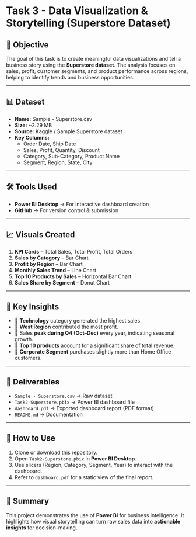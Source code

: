 # Task 3 - Data Visualization & Storytelling (Superstore Dataset)

## 🎯 Objective
The goal of this task is to create meaningful data visualizations and tell a business story using the **Superstore dataset**. The analysis focuses on sales, profit, customer segments, and product performance across regions, helping to identify trends and business opportunities.

---

## 📊 Dataset
- **Name:** Sample - Superstore.csv  
- **Size:** ~2.29 MB  
- **Source:** Kaggle / Sample Superstore dataset  
- **Key Columns:**
  - Order Date, Ship Date  
  - Sales, Profit, Quantity, Discount  
  - Category, Sub-Category, Product Name  
  - Segment, Region, State, City  

---

## 🛠️ Tools Used
- **Power BI Desktop** → For interactive dashboard creation  
- **GitHub** → For version control & submission  

---

## 📈 Visuals Created
1. **KPI Cards** – Total Sales, Total Profit, Total Orders  
2. **Sales by Category** – Bar Chart  
3. **Profit by Region** – Bar Chart  
4. **Monthly Sales Trend** – Line Chart  
5. **Top 10 Products by Sales** – Horizontal Bar Chart  
6. **Sales Share by Segment** – Donut Chart  

---

## 🔑 Key Insights
- 📌 **Technology** category generated the highest sales.  
- 📌 **West Region** contributed the most profit.  
- 📌 Sales **peak during Q4 (Oct–Dec)** every year, indicating seasonal growth.  
- 📌 **Top 10 products** account for a significant share of total revenue.  
- 📌 **Corporate Segment** purchases slightly more than Home Office customers.  

---

## 📂 Deliverables
- `Sample - Superstore.csv` → Raw dataset  
- `Task2-Superstore.pbix` → Power BI dashboard file  
- `dashboard.pdf` → Exported dashboard report (PDF format)  
- `README.md` → Documentation  

---

## 🚀 How to Use
1. Clone or download this repository.  
2. Open `Task2-Superstore.pbix` in **Power BI Desktop**.  
3. Use slicers (Region, Category, Segment, Year) to interact with the dashboard.  
4. Refer to `dashboard.pdf` for a static view of the final report.  

---

## 📌 Summary
This project demonstrates the use of **Power BI** for business intelligence. It highlights how visual storytelling can turn raw sales data into **actionable insights** for decision-making.
